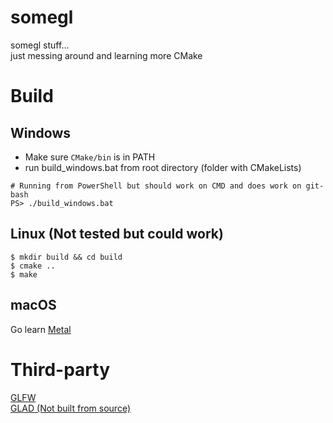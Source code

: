 # somegl

somegl stuff...  
just messing around and learning more CMake  

# Build

## Windows
* Make sure `CMake/bin` is in PATH
* run build_windows.bat from root directory (folder with CMakeLists)  
```
# Running from PowerShell but should work on CMD and does work on git-bash
PS> ./build_windows.bat
```
## Linux (Not tested but could work)
```
$ mkdir build && cd build
$ cmake ..
$ make
```

## macOS
Go learn [Metal](https://developer.apple.com/metal/)

# Third-party
[GLFW](https://github.com/glfw/glfw)  
[GLAD (Not built from source)](https://github.com/Dav1dde/glad)